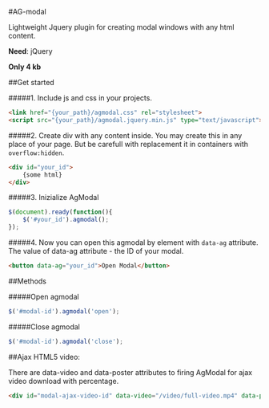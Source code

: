 #AG-modal

Lightweight Jquery plugin for creating modal windows with any html content.

**Need**: jQuery

**Only 4 kb**

##Get started

#####1. Include js and css in your projects.
```html
<link href="{your_path}/agmodal.css" rel="stylesheet">
<script src="{your_path}/agmodal.jquery.min.js" type="text/javascript"></script>
```

#####2. Create div with any content inside. You may create this in any place of your page. But be carefull with replacement it in containers with `overflow:hidden`.
```html
<div id="your_id">
	{some html}
</div>
```

#####3. Inizialize AgModal
```javascript
$(document).ready(function(){
	$('#your_id').agmodal();
});
```

#####4. Now you can open this agmodal by element with `data-ag` attribute. The value of data-ag attribute - the ID of your modal.
```html
<button data-ag="your_id">Open Modal</button>
```

##Methods


#####Open agmodal

```javascript
$('#modal-id').agmodal('open');
```

#####Close agmodal

```javascript
$('#modal-id').agmodal('close');
```



##Ajax HTML5 video:

There are data-video and data-poster attributes to firing AgModal for ajax video download with percentage.

```html
<div id="modal-ajax-video-id" data-video="/video/full-video.mp4" data-poster="/images/poster.jpg" class="agmodal agmodal--video"></div>
```
